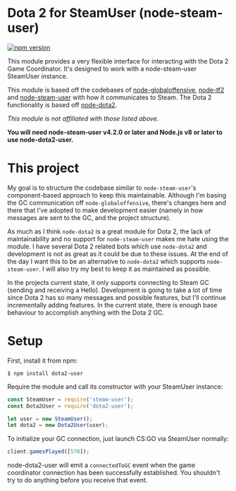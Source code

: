 # Dota 2 for SteamUser (node-steam-user)

[![npm version](https://img.shields.io/npm/v/globaloffensive.svg)](https://npmjs.com/package/globaloffensive)

This module provides a very flexible interface for interacting with the Dota 2 Game Coordinator. It's designed to work with a node-steam-user SteamUser instance.

This module is based off the codebases of [node-globaloffensive](https://github.com/doctormckay/node-globaloffensive), [node-tf2](https://github.com/doctormckay/node-tf2) and [node-steam-user](https://github.com/doctormckay/node-steam-user) with how it communicates to Steam. The Dota 2 functionality is based off [node-dota2](https://github.com/Arcana/node-dota2/).

*This module is not affiliated with those listed above.*

**You will need node-steam-user v4.2.0 or later and Node.js v8 or later to use node-dota2-user.**

# This project

My goal is to structure the codebase similar to `node-steam-user`'s component-based approach to keep this maintainable. Although I'm basing the GC communication off `node-globaloffensive`, there's changes here and there that I've adopted to make development easier (namely in how messages are sent to the GC, and the project structure).

As much as I think `node-dota2` is a great module for Dota 2, the lack of maintainability and no support for `node-steam-user` makes me hate using the module. I have several Dota 2 related bots which use `node-dota2` and development is not as great as it could be due to these issues. At the end of the day I want this to be an alternative to `node-dota2` which supports `node-steam-user`. I will also try my best to keep it as maintained as possible.

In the projects current state, it only supports connecting to Steam GC (sending and receiving a Hello). Development is going to take a lot of time since Dota 2 has so many messages and possible features, but I'll continue incrementally adding features. In the current state, there is enough base behaviour to accomplish anything with the Dota 2 GC.

# Setup

First, install it from npm:

	$ npm install dota2-user

Require the module and call its constructor with your SteamUser instance:

```js
const SteamUser = require('steam-user');
const Dota2User = require('dota2-user');

let user = new SteamUser();
let dota2 = new Dota2User(user);
```

To initialize your GC connection, just launch CS:GO via SteamUser normally:

```js
client.gamesPlayed([570]);
```

node-dota2-user will emit a `connectedToGC` event when the game coordinator connection has been successfully established. You shouldn't try to do anything before you receive that event.

